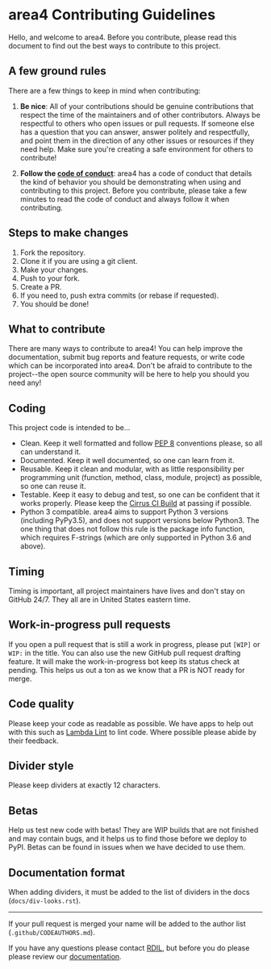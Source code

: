 # area4 Contributing Guidelines

Hello, and welcome to area4. Before you contribute,
please read this document to find out the best ways to contribute to this project.

## A few ground rules

There are a few things to keep in mind when contributing:

1. **Be nice**: All of your contributions should be genuine contributions that respect the time of the maintainers and of other contributors. Always be respectful to others who open issues or pull requests. If someone else has a question that you can answer, answer politely and respectfully, and point them in the direction of any other issues or resources if they need help. Make sure you're creating a safe environment for others to contribute!

2. **Follow the [code of conduct](https://github.com/area4lib/area4/blob/master/CODE_OF_CONDUCT.md)**: area4 has a code of conduct that details the kind of behavior you should be demonstrating when using and contributing to this project. Before you contribute, please take a few minutes to read the code of conduct and always follow it when contributing.

## Steps to make changes

1. Fork the repository.
2. Clone it if you are using a git client.
3. Make your changes.
4. Push to your fork.
5. Create a PR.
6. If you need to, push extra commits (or rebase if requested).
7. You should be done!

## What to contribute

There are many ways to contribute to area4!
You can help improve the documentation, submit bug reports and feature requests,
or write code which can be incorporated into area4.
Don't be afraid to contribute to the project--the open source community
will be here to help you should you need any!

## Coding

This project code is intended to be...

- Clean. Keep it well formatted and follow [PEP 8](https://www.python.org/dev/peps/pep-0008/) conventions please, so all can understand it.
- Documented. Keep it well documented, so one can learn from it.
- Reusable. Keep it clean and modular, with as little responsibility per programming unit (function, method, class, module, project) as possible, so one can reuse it.
- Testable. Keep it easy to debug and test, so one can be confident that it works properly.  Please keep the [Cirrus CI Build](https://cirrus-ci.com/github/area4lib/area4) at passing if possible.
- Python 3 compatible.  area4 aims to support Python 3 versions (including PyPy3.5), and does not support versions below Python3.  The one thing that does not follow this rule is the package info function, which requires F-strings (which are only supported in Python 3.6 and above).

## Timing

Timing is important, all project maintainers have lives and don't stay on GitHub 24/7.
They all are in United States eastern time.

## Work-in-progress pull requests

If you open a pull request that is still a work in progress,
please put `[WIP]` or `WIP:` in the title.
You can also use the new GitHub pull request drafting feature.
It will make the work-in-progress bot keep its status check at pending.
This helps us out a ton as we know that a PR is NOT ready for merge.

## Code quality

Please keep your code as readable as possible.
We have apps to help out with this such as [Lambda Lint](https://lambdalint.github.io) to lint code.
Where possible please abide by their feedback.

## Divider style

Please keep dividers at exactly 12 characters.

## Betas

Help us test new code with betas!
They are WIP builds that are not finished and may contain bugs, and it helps us to find those before we deploy to PyPI.
Betas can be found in issues when we have decided to use them.

## Documentation format

When adding dividers, it must be added to the list of dividers in the docs (`docs/div-looks.rst`).

-------------------

If your pull request is merged your name will be added to the author list (`.github/CODEAUTHORS.md`).

If you have any questions please contact [RDIL](mailto:me@rdil.rocks),
but before you do please please review our [documentation](https://area4.readthedocs.io/en/latest/).
